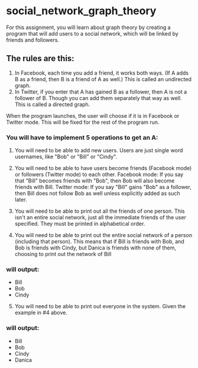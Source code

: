 # social_network_graph_theory
For this assignment, you will learn about graph theory by creating a program
that will add users to a social network, which will be linked by friends and
followers.
## The rules are this:
1. In Facebook, each time you add a friend, it works both ways. (If A adds B
as a friend, then B is a friend of A as well.) This is called an undirected
graph.
2. In Twitter, if you enter that A has gained B as a follower, then A is not a
follower of B. Though you can add them separately that way as well. This is
called a directed graph.

When the program launches, the user will choose if it is in Facebook or
Twitter mode. This will be fixed for the rest of the program run.

### You will have to implement 5 operations to get an A:
1. You will need to be able to add new users. Users are just single word
usernames, like "Bob" or "Bill" or "Cindy".

2. You will need to be able to have users become friends (Facebook mode) or
followers (Twitter mode) to each other. Facebook mode: If you say that "Bill" becomes
friends with "Bob", then Bob will also become friends with Bill. Twitter mode: If you
say "Bill" gains "Bob" as a follower, then Bill does not follow Bob as well
unless explicitly added as such later.

3. You will need to be able to print out all the friends of one person. This
isn't an entire social network, just all the immediate friends of the user
specified. They must be printed in alphabetical order.

4. You will need to be able to print out the entire social network of a
person (including that person).
This means that if Bill is friends with Bob, and Bob is friends with Cindy,
but Danica is friends with none of them, choosing to print out the network of Bill
### will output:
- Bill
- Bob
- Cindy

5. You will need to be able to print out everyone in
the system. Given the example in #4 above.
### will output:
- Bill
- Bob
- Cindy
- Danica